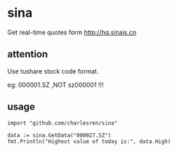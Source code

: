 # sina
Get real-time quotes form  http://hq.sinajs.cn



## attention

Use tushare stock code format.

eg: 000001.SZ ,NOT sz000001 !!!

## usage
```
import "github.com/charlesren/sina"

data := sina.GetData("000027.SZ")
fmt.Println("Highest value of today is:", data.High)
```